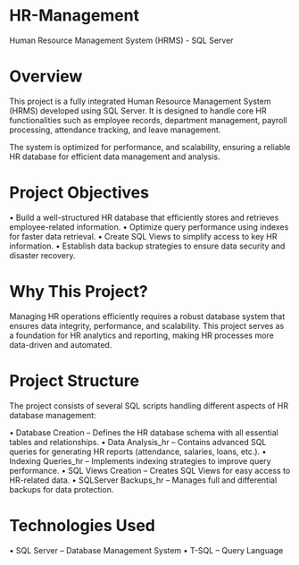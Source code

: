 # HR-Management
Human Resource Management System (HRMS) - SQL Server

# Overview

This project is a fully integrated Human Resource Management System (HRMS) developed using SQL Server. It is designed to handle core HR functionalities such as employee records, department management, payroll processing, attendance tracking, and leave management.

The system is optimized for performance, and scalability, ensuring a reliable HR database for efficient data management and analysis.

# Project Objectives

 • Build a well-structured HR database that efficiently stores and retrieves employee-related information.
 • Optimize query performance using indexes for faster data retrieval.
 • Create SQL Views to simplify access to key HR information.
 • Establish data backup strategies to ensure data security and disaster recovery.

# Why This Project?

Managing HR operations efficiently requires a robust database system that ensures data integrity, performance, and scalability. This project serves as a foundation for HR analytics and reporting, making HR processes more data-driven and automated.

# Project Structure

The project consists of several SQL scripts handling different aspects of HR database management:

 • Database Creation – Defines the HR database schema with all essential tables and relationships.
 • Data Analysis_hr – Contains advanced SQL queries for generating HR reports (attendance, salaries, loans, etc.).
 • Indexing Queries_hr – Implements indexing strategies to improve query performance.
 • SQL Views Creation – Creates SQL Views for easy access to HR-related data.
 • SQLServer Backups_hr – Manages full and differential backups for data protection.

 # Technologies Used

 • SQL Server – Database Management System
 • T-SQL – Query Language
 
